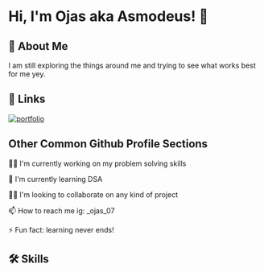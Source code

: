 
# Hi, I'm Ojas aka Asmodeus! 👋


## 🚀 About Me
I am still exploring the things around me and trying to see what works best for me yey.


## 🔗 Links
[![portfolio](https://img.shields.io/badge/my_portfolio-000?style=for-the-badge&logo=ko-fi&logoColor=white)](https://oOASMODEUSOo.github.io/)



## Other Common Github Profile Sections
👩‍💻 I'm currently working on my problem solving skills

🧠 I'm currently learning DSA

👯‍♀️ I'm looking to collaborate on any kind of project

📫 How to reach me ig: \_ojas_07

⚡️ Fun fact: learning never ends!


## 🛠 Skills
<adding soon>


<!---
oOASMODEUSOo/oOASMODEUSOo is a ✨ special ✨ repository because its `README.md` (this file) appears on your GitHub profile.
You can click the Preview link to take a look at your changes.
--->
